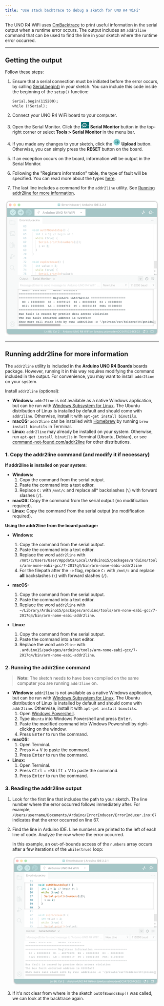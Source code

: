 ```yaml
---
title: "Use stack backtrace to debug a sketch for UNO R4 WiFi"
---
```


The UNO R4 WiFi uses [CmBacktrace](https://github.com/armink/CmBacktrace) to print useful information in the serial output when a runtime error occurs. The output includes an `addr2line` command that can be used to find the line in your sketch where the runtime error occurred.

---

## Getting the output

Follow these steps:

1. Ensure that a serial connection must be initiated before the error occurs, by calling [Serial.begin()](https://www.arduino.cc/reference/en/language/functions/communication/serial/begin/) in your sketch. You can include this code inside the beginning of the `setup()` function:

   ```
   Serial.begin(115200);
   while (!Serial);
   ```

2. Connect your UNO R4 WiFi board to your computer.
3. Open the Serial Monitor. Click the ![Serial Monitor icon](img/symbol_monitor.png) **Serial Monitor** button in the top-right corner or select  **Tools > Serial Monitor** in the menu bar.
4. If you made any changes to your sketch, click the ![Upload icon](img/symbol_upload2.png) **Upload** button. Otherwise, you can simply press the **RESET** button on the board.
5. If an exception occurs on the board, information will be output in the Serial Monitor.
6. Following the "Registers information" table, the type of fault will be specified. You can read more about the types [here](https://wiki.segger.com/Cortex-M_Fault#Cortex-M_Fault_Exceptions).
7. The last line includes a command for the `addr2line` utility. See [Running addr2line for more information](#running-addr2line).

![Serial output.](img/addr2line-example-serial.png)

---

<a id="running-addr2line"></a>

## Running addr2line for more information

The `addr2line` utility is included in the **Arduino UNO R4 Boards** boards package. However, running it in this way requires modifying the command included in the output. For convenience, you may want to install `addr2line` on your system.

Install `addr2line` (optional):

* **Windows:** `addr2line` is not available as a native Windows application, but can be run with [Windows Subsystem for Linux](https://learn.microsoft.com/en-us/windows/wsl/install). The Ubuntu distribution of Linux is installed by default and should come with `addr2line`. Otherwise, install it with `apt-get install binutils`.
* **macOS:** `addr2line` can be installed with [Homebrew](https://brew.sh/) by running `brew install binutils` in Terminal.
* **Linux:** `addr2line` may already be installed on your system. Otherwise, run `apt-get install binutils` in Terminal (Ubuntu, Debian), or see [command-not-found.com/addr2line](https://command-not-found.com/addr2line) for other distributions.

### 1. Copy the addr2line command (and modify it if necessary)

**If addr2line is installed on your system:**

* **Windows:**
  1. Copy the command from the serial output.
  2. Paste the command into a text editor.
  3. Replace `C:` with `/mnt/c` and replace all* backslashes (`\`) with forward slashes (`/`).
* **macOS:** Copy the command from the serial output (no modification required).
* **Linux:** Copy the command from the serial output (no modification required).

**Using the addr2line from the board package:**

* **Windows:**
  1. Copy the command from the serial output.
  2. Paste the command into a text editor.
  3. Replace the word `addr2line` with `/mnt/c/Users/User/Appdata/Local/Arduino15/packages/arduino/tools/arm-none-eabi-gcc/7-2017q4/bin/arm-none-eabi-addr2line`
  4. For the filepath after the `-e` flag, replace `C:` with `/mnt/c` and replace **all** backslashes (`\`) with forward slashes (`/`).

* **macOS:**
  1. Copy the command from the serial output.
  2. Paste the command into a text editor.
  3. Replace the word `addr2line` with `~/Library/Arduino15/packages/arduino/tools/arm-none-eabi-gcc/7-2017q4/bin/arm-none-eabi-addr2line`.
* **Linux:**
  1. Copy the command from the serial output.
  2. Paste the command into a text editor.
  3. Replace the word `addr2line` with `.arduino15/packages/arduino/tools/arm-none-eabi-gcc/7-2017q4/bin/arm-none-eabi-addr2line`.

### 2. Running the addr2line command

> **Note:** The sketch needs to have been compiled on the same computer you are running `addr2line` on.

* **Windows:** `addr2line` is not available as a native Windows application, but can be run with [Windows Subsystem for Linux](https://learn.microsoft.com/en-us/windows/wsl/install). The Ubuntu distribution of Linux is installed by default and should come with `addr2line`. Otherwise, install it with `apt-get install binutils`.
  1. Open [Windows Powershell](https://learn.microsoft.com/en-us/powershell/scripting/windows-powershell/starting-windows-powershell?view=powershell-7.3).
  2. Type `Ubuntu` into Windows Powershell and press <kbd>Enter</kbd>.
  3. Paste the modified command into Windows Powershell by right-clicking on the window.
  4. Press <kbd>Enter</kbd> to run the command.
* **macOS:**
  1. Open Terminal.
  2. Press <kbd>⌘</kbd> + <kbd>V</kbd> to paste the command.
  3. Press <kbd>Enter</kbd> to run the command.
* **Linux:**
  1. Open Terminal.
  2. Press <kbd>Ctrl</kbd> + <kbd>⇧Shift</kbd> + <kbd>V</kbd> to paste the command.
  3. Press <kbd>Enter</kbd> to run the command.

### 3. Reading the addr2line output

1. Look for the first line that includes the path to your sketch. The line number where the error occurred follows immediately after. For example, `/Users/username/Documents/Arduino/ErrorInducer/ErrorInducer.ino:67` indicates that the error occurred on line 67.
2. Find the line in Arduino IDE. Line numbers are printed to the left of each line of code. Analyze the row where the error occurred.

   In this example, an out-of-bounds access of the `numbers` array occurs after a few iterations of the `while(true)` loop:

   ![Analyzing the code.](img/addr2line-example.png)

3. If it's not clear from where in the sketch `outOfBoundsExp()` was called, we can look at the backtrace again.